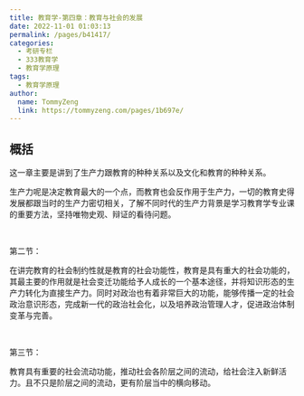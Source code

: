 ```yaml
---
title: 教育学-第四章：教育与社会的发展
date: 2022-11-01 01:03:13
permalink: /pages/b41417/
categories:
  - 考研专栏
  - 333教育学
  - 教育学原理
tags:
  - 教育学原理
author: 
  name: TommyZeng
  link: https://tommyzeng.com/pages/1b697e/
---
```


## 概括
这一章主要是讲到了生产力跟教育的种种关系以及文化和教育的种种关系。

生产力呢是决定教育最大的一个点，而教育也会反作用于生产力，一切的教育史得发展都跟当时的生产力密切相关，了解不同时代的生产力背景是学习教育学专业课的重要方法，坚持唯物史观、辩证的看待问题。

<!-- more -->

<br>

第二节：

在讲完教育的社会制约性就是教育的社会功能性，教育是具有重大的社会功能的，其最主要的作用就是社会变迁功能给予人成长的一个基本途径，并将知识形态的生产力转化为直接生产力。同时对政治也有着非常巨大的功能，能够传播一定的社会政治意识形态，完成新一代的政治社会化，以及培养政治管理人才，促进政治体制变革与完善。

<br>

第三节：

教育具有重要的社会流动功能，推动社会各阶层之间的流动，给社会注入新鲜活力。且不只是阶层之间的流动，更有阶层当中的横向移动。

